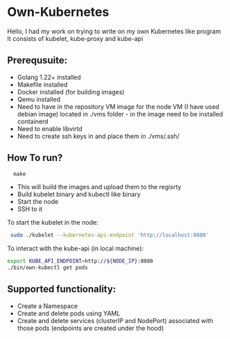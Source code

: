 # Own-Kubernetes
Hello, I had my work on trying to write on my own Kubernetes like program
It consists of kubelet, kube-proxy and kube-api

## Prerequsuite:
- Golang 1.22+ installed
- Makefile installed
- Docker installed (for building images)
- Qemu installed
- Need to have in the repository VM image for the node VM (I have used debian image) located in ./vms folder - in the image need to be installed containerd
- Need to enable libvirtd
- Need to create ssh keys in and place them in ./vms/.ssh/

## How To run?
```Makefile
  make
```
- This will build the images and upload them to the regisrty
- Build kubelet binary and kubectl like binary
- Start the node
- SSH to it


To start the kubelet in the node:
```bash
 sudo ./kubelet --kubernetes-api-endpoint 'http://localhost:8080'
```

To interact with the kube-api (in local machine):
```bash
export KUBE_API_ENDPOINT=http://${NODE_IP}:8080
./bin/own-kubectl get pods
```

## Supported functionality:
- Create a Namespace
- Create and delete pods using YAML
- Create and delete services (clusterIP and NodePort) associated with those pods (endpoints are created under the hood)
